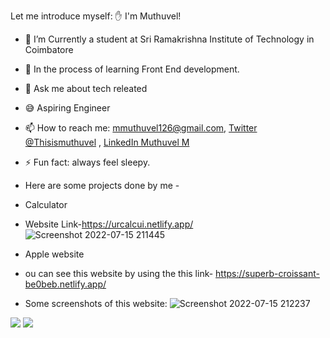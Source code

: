 Let me introduce myself: ✋ I'm Muthuvel!

- 🔭 I’m Currently a student at Sri Ramakrishna Institute of Technology in Coimbatore
- 🌱 In the process of learning Front End development. 
- 💬 Ask me about  tech releated
- 😅 Aspiring Engineer
- 📫 How to reach me: 
mmuthuvel126@gmail.com, 
[Twitter @Thisismuthuvel](https://twitter.com/Thisismuthuvel) , 
[LinkedIn Muthuvel M](https://www.linkedin.com/in/muthuvel-m/)


- ⚡ Fun fact: always feel sleepy.
- Here are some projects done by me -
- Calculator  
- Website Link-https://urcalcui.netlify.app/
 ![Screenshot 2022-07-15 211445](https://user-images.githubusercontent.com/106426051/179258801-546071b5-e801-4690-a6ae-0525d224132c.png)
- Apple website
- ou can see this website by using the this link- https://superb-croissant-be0beb.netlify.app/ 
- Some screenshots of this website:
 ![Screenshot 2022-07-15 212237](https://user-images.githubusercontent.com/106426051/179259746-7492aada-1e3e-4720-8ac8-a031a4d2866b.png)


<img src="https://github-readme-stats.vercel.app/api?username=Muthuvel-M&&show_icons=true&title_color=ffffff&icon_color=bb2acf&text_color=daf7dc&bg_color=151515">

<img src="https://github-readme-stats.vercel.app/api/top-langs/?username=Muthuvel-M&show_icons=true&theme=radical">

